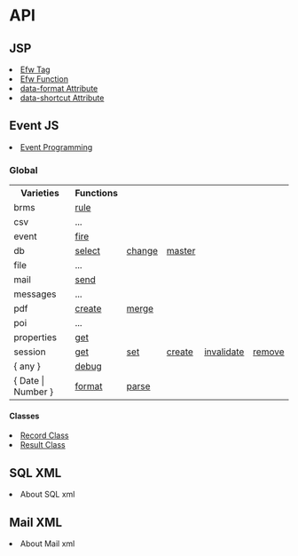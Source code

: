 <H1>API</H1>

<h2>JSP</h2>
<li><a href="api_efw_tag.md">Efw Tag</a></li>
<li><a href="api_efw_function.md">Efw Function</a></li>
<li><a href="api_data_format.md">data-format Attribute</a></li>
<li><a href="api_data_shortcut.md">data-shortcut Attribute</a></li>

<h2>Event JS</h2>
<li><a href="api_event.md">Event Programming</a></li>

<h3>Global</h3>
<table>
<tr><th>Varieties</th><th>Functions</th></tr>
<tr><td>brms</td><td><a href="brms.rule.md">rule</a></td></tr>
<tr><td>csv</td><td>...</td></tr>
<tr><td>event</td><td><a href="event.fire.md">fire</a></td></tr>
<tr><td>db	</td><td><a href="db.select.md">select</a></td><td><a href="db.change.md">change</a></td><td><a href="db.master.md">master</a></td></tr>
<tr><td>file</td><td>...</td></tr>
<tr><td>mail</td><td><a href="mail.send.md">send</a></td></tr>
<tr><td>messages</td><td>...</td></tr>
<tr><td>pdf</td><td><a href="pdf.create.md">create</a></td><td><a href="pdf.merge.md">merge</a></td></tr>
<tr><td>poi</td><td>...</td></tr>
<tr><td>properties</td><td><a href="properties.get.md">get</a></td></tr>
<tr><td>session</td><td><a href="session.get.md">get</a></td><td><a href="session.set.md">set</a></td><td><a href="session.create.md">create</a></td><td><a href="session.invalidate.md">invalidate</a></td><td><a href="session.remove.md">remove</a></td></tr>
<tr><td>{ any }</td><td><a href="any.debug.md">debug</a></td></tr>
<tr><td>{ Date | Number }</td><td><a href="any.format.md">format</a></td><td><a href="any.parse.md">parse</a></td></tr>
</table>
<h4>Classes</h4>
<li><a href="record.md">Record Class</a></li>
<li><a href="result.md">Result Class</a></li>


<h2>SQL XML</h2>
<li>About SQL xml</li>
<h2>Mail XML</h2>
<li>About Mail xml</li>
